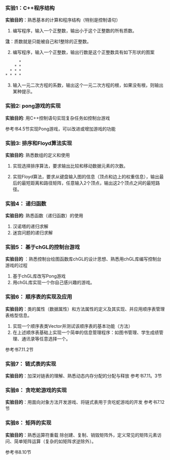 
### 实验1：C++程序结构

**实验目的**：熟悉基本的计算和程序结构（特别是控制语句）

1. 编写程序，输入一个正整数，输出小于这个正整数的所有质数。

**注**：质数就是只能被自己和1整除的正整数。

2. 编写程序，输入一个正整数，输出行数是这个正整数具有如下形状的图案
```
      *
    * *
  * * *
* * * *
```
3. 输入一元二次方程的系数，输出这个一元二次方程的根，如果没有根，则输出某种提示。

### 实验2: pong游戏的实现

**实验目的**: 用C++控制语句实现复杂任务如控制台游戏

参考书4.5节实现Pong游戏，可以改进或增加游戏的功能

### 实验3: 排序和Floyd算法实现

**实验目的**: 熟悉数组的定义和使用

 1. 实现选择排序算法，要求输出比较和移动数据元素的次数。

 2. 实现Floyd算法，要求从键盘输入图的信息（顶点和边上的权重信息），输出最后的最短距离和路径矩阵，任意输入2个顶点，输出这2个顶点之间的最短路径。
 
 ### 实验4： 递归函数
 
 **实验目的**: 熟悉函数（递归函数）的使用
 
 1. 汉诺塔的递归求解
 2. 迷宫问题的递归求解
 
 ### 实验5： 基于chGL的控制台游戏
 
 **实验目的** ：熟悉控制台绘图函数库chGL的设计思想、熟悉用chGL库编写控制台游戏的过程
  1. 基于chGL库改写Pong游戏 
  2. 用chGL库实现一个你自己感兴趣的游戏。
 
### 实验6： 顺序表的实现及应用

**实验目的**：类的属性（数据属性）和方法属性的定义及其实现、并应用顺序表管理表格型信息。

1. 实现一个顺序表类Vector并测试该顺序表的基本功能（方法）
2. 在上述顺序表基础上实现一个简单的信息管理程序：如图书管理、学生成绩管理、通讯录等任意选择一个。

参考书7.11.2节

### 实验7： 链式表的实现

**实验目的**：加深对链表的理解、熟悉动态内存分配的分配与释放
参考书7.11。3节

### 实验8： 贪吃蛇游戏的实现

**实验目的**：用面向对象方法开发游戏、将链式表用于贪吃蛇游戏的开发
参考书7.12节

### 实验8： 矩阵的实现

**实验目的**：熟悉运算符重载
除创建、复制、销毁矩阵外，定义常见的矩阵元素访问、简单矩阵运算（复杂的如矩阵求逆除外）。

参考书8.10节

